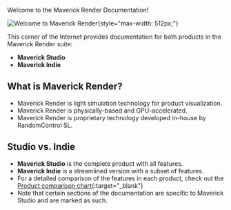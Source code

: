 Welcome to the Maverick Render Documentation!

![Welcome to Maverick Render](welcome.png "Welcome to Maverick Render"){style="max-width: 512px;"}

This corner of the Internet provides documentation for both products in the Maverick Render suite:

- **Maverick Studio**
- **Maverick Indie**

## What is Maverick Render?

- Maverick Render is light simulation technology for product visualization.
- Maverick Render is physically-based and GPU-accelerated.
- Maverick Render is proprietary technology developed in-house by RandomControl SL.

## Studio vs. Indie

- **Maverick Studio** is the complete product with all features.
- **Maverick Indie** is a streamlined version with a subset of features.
- For a detailed comparison of the features in each product, check out the [Product comparison chart](https://maverickrender.com/studio-vs-indie/){:target="_blank"}
- Note that certain sections of the documentation are specific to Maverick Studio and are marked as such.
